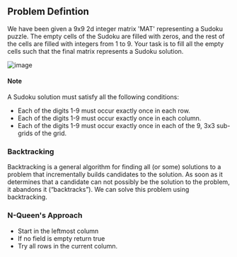 ## Problem Defintion 
We have been given a 9x9 2d integer matrix 'MAT' representing a Sudoku puzzle.
The empty cells of the Sudoku are filled with zeros, and the rest of the cells are
filled with integers from 1 to 9. Your task is to fill all the empty cells such that the
final matrix represents a Sudoku solution.

![image](https://user-images.githubusercontent.com/92979885/175954286-b27ad743-90c3-4fb3-9154-67ff0fdf206c.png)

#### Note
A Sudoku solution must satisfy all the following conditions:
* Each of the digits 1-9 must occur exactly once in each row.
* Each of the digits 1-9 must occur exactly once in each column.
* Each of the digits 1-9 must occur exactly once in each of the 9, 3x3 sub-grids of the grid.

### Backtracking  
Backtracking is a general algorithm for finding all (or some) solutions to a problem
that incrementally builds candidates to the solution. As soon as it determines that a
candidate can not possibly be the solution to the problem, it abandons it
(“backtracks”). We can solve this problem using backtracking.

### N-Queen's Approach
* Start in the leftmost column
* If no field is empty return true
* Try all rows in the current column.
